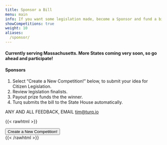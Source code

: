 ```yaml
---
title: Sponsor a Bill
menu: main
info: If you want some legislation made, become a Sponsor and fund a bill writing competition for others to draft your legislation for you.
showCompetitions: true
weight: 10
aliases:
  /sponsor/
---
```


#### Currently serving Massachusetts. More States coming very soon, so go ahead and participate!  

#### Sponsors

1. Select “Create a New Competition!” below, to submit your idea for Citizen Legislation.  
2. Review legislation finalists.
3. Payout prize funds the the winner.
4. Turq submits the bill to the State House automatically.  

ANY AND ALL FEEDBACK, EMAIL [tim@turq.io](mailto:tim@turq.io)  

{{< rawhtml >}}
<br>
<div>
<a href="/admin/#/collections/Competitions/new" target="_blank"><button type="button" class="btn btn-secondary btn-lg">Create a New Competition!</button></a>
</div>
{{< /rawhtml >}}

